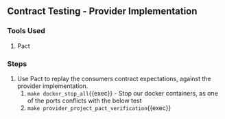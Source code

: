 ## Contract Testing - Provider Implementation

### Tools Used

1. Pact

### Steps

1. Use Pact to replay the consumers contract expectations, against the provider implementation.
   1. `make docker_stop_all`{{exec}} - Stop our docker containers, as one of the ports conflicts with the below test
   2. `make provider_project_pact_verification`{{exec}}
